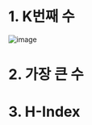 # 1. K번째 수
![image](https://user-images.githubusercontent.com/102525066/194738906-aa265e3d-ba5a-48cb-ab52-897d02e51181.png)

# 2. 가장 큰 수

# 3. H-Index
